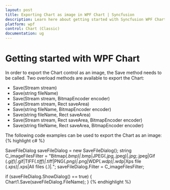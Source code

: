 ```yaml
---
layout: post
title: Exporting Chart as image in WPF Chart | Syncfusion
description: Learn here about getting started with Syncfusion WPF Chart control, its elements, and more.
platform: wpf
control: Chart (Classic)
documentation: ug
---
```


# Getting started with WPF Chart

In order to export the Chart control as an image, the Save method needs to be called. Two overload methods are available to export the Chart:

* Save(Stream stream)
* Save(string fileName)
* Save(Stream stream, BitmapEncoder encoder)
* Save(Stream stream, Rect saveArea)
* Save(string fileName, BitmapEncoder encoder) 
* Save(string fileName, Rect saveArea)
* Save(Stream stream, Rect saveArea, BitmapEncoder encoder)
* Save(string fileName, Rect saveArea, BitmapEncoder encoder)


The following code examples can be used to export the Chart as an image:
{% highlight c# %}

SaveFileDialog saveFileDialog = new SaveFileDialog();
string C_imageFilesFilter = "Bitmap(*.bmp)|*.bmp|JPEG(*.jpg,*.jpeg)|*.jpg;*.jpeg|Gif (*.gif)|*.gif|TIFF(*.tiff)|*.tiff|PNG(*.png)|*.png|WDP(*.wdp)|*.wdp|Xps file (*.xps)|*.xps|All files (*.*)|*.*";
 saveFileDialog.Filter = C_imageFilesFilter;

if (saveFileDialog.ShowDialog() == true)
{             
Chart1.Save(saveFileDialog.FileName);
}
{% endhighlight  %}
